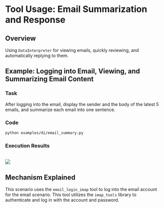 # Tool Usage: Email Summarization and Response

## Overview

Using `DataInterpreter` for viewing emails, quickly reviewing, and automatically replying to them.

## Example: Logging into Email, Viewing, and Summarizing Email Content

### Task

After logging into the email, display the sender and the body of the latest 5 emails, and summarize each email into one sentence.

### Code

```bash
python examples/di/email_summary.py
```

### Execution Results

<br>
<img src="../../../../../public/image/guide/use_cases/interpreter/email.jpeg">

## Mechanism Explained

This scenario uses the `email_login_imap` tool to log into the email account for the email scenario. This tool utilizes the `imap_tools` library to authenticate and log in with the account and password.
